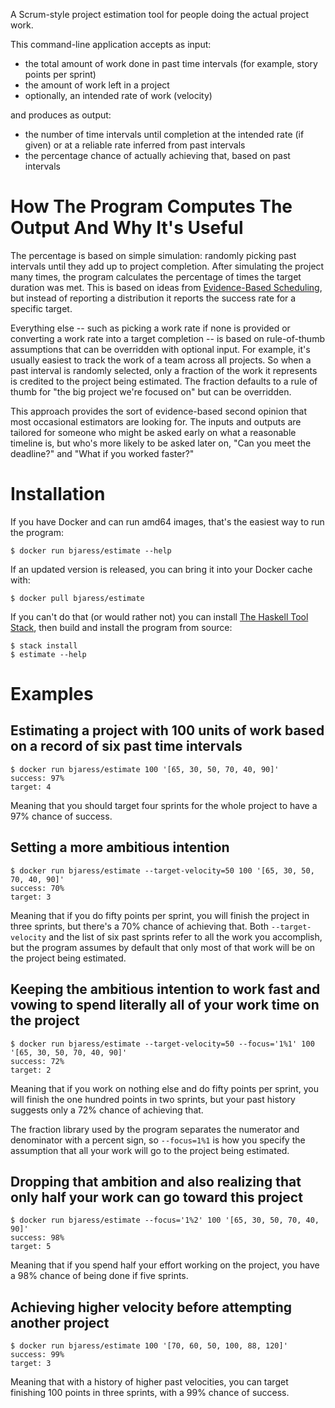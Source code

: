 A Scrum-style project estimation tool for people doing the actual
project work.


This command-line application accepts as input:

*   the total amount of work done in past time intervals (for example,
    story points per sprint)
*   the amount of work left in a project
*   optionally, an intended rate of work (velocity)

and produces as output:

*   the number of time intervals until completion at the intended rate
    (if given) or at a reliable rate inferred from past intervals
*   the percentage chance of actually achieving that, based on past
    intervals


# How The Program Computes The Output And Why It's Useful

The percentage is based on simple simulation: randomly picking past
intervals until they add up to project completion.  After simulating the
project many times, the program calculates the percentage of times the
target duration was met.  This is based on ideas from [Evidence-Based
Scheduling][], but instead of reporting a distribution it reports the
success rate for a specific target.

[Evidence-Based Scheduling]: https://en.wikipedia.org/wiki/Evidence-based_Scheduling

Everything else -- such as picking a work rate if none is provided or
converting a work rate into a target completion -- is based on
rule-of-thumb assumptions that can be overridden with optional input.
For example, it's usually easiest to track the work of a team across all
projects.  So when a past interval is randomly selected, only a fraction
of the work it represents is credited to the project being estimated.
The fraction defaults to a rule of thumb for "the big project we're
focused on" but can be overridden.

This approach provides the sort of evidence-based second opinion that
most occasional estimators are looking for.  The inputs and outputs are
tailored for someone who might be asked early on what a reasonable
timeline is, but who's more likely to be asked later on, "Can you meet
the deadline?" and "What if you worked faster?"


# Installation

If you have Docker and can run amd64 images, that's the easiest way to
run the program:

    $ docker run bjaress/estimate --help

If an updated version is released, you can bring it into your Docker
cache with:

    $ docker pull bjaress/estimate


If you can't do that (or would rather not) you can install [The Haskell
Tool Stack][], then build and install the program from source:

    $ stack install
    $ estimate --help

[install Docker]: https://www.docker.com/get-started
[The Haskell Tool Stack]: https://docs.haskellstack.org/en/stable/README/#how-to-install


# Examples

## Estimating a project with 100 units of work based on a record of six past time intervals

    $ docker run bjaress/estimate 100 '[65, 30, 50, 70, 40, 90]'
    success: 97%
    target: 4

Meaning that you should target four sprints for the whole project to
have a 97% chance of success.


## Setting a more ambitious intention

    $ docker run bjaress/estimate --target-velocity=50 100 '[65, 30, 50, 70, 40, 90]'
    success: 70%
    target: 3

Meaning that if you do fifty points per sprint, you will finish the
project in three sprints, but there's a 70% chance of achieving that.
Both `--target-velocity` and the list of six past sprints refer to all
the work you accomplish, but the program assumes by default that only
most of that work will be on the project being estimated.


## Keeping the ambitious intention to work fast and vowing to spend literally all of your work time on the project

    $ docker run bjaress/estimate --target-velocity=50 --focus='1%1' 100 '[65, 30, 50, 70, 40, 90]'
    success: 72%
    target: 2

Meaning that if you work on nothing else and do fifty points per sprint,
you will finish the one hundred points in two sprints, but your past
history suggests only a 72% chance of achieving that.

The fraction library used by the program separates the numerator and
denominator with a percent sign, so `--focus=1%1` is how you specify the
assumption that all your work will go to the project being estimated.


## Dropping that ambition and also realizing that only half your work can go toward this project

    $ docker run bjaress/estimate --focus='1%2' 100 '[65, 30, 50, 70, 40, 90]'
    success: 98%
    target: 5

Meaning that if you spend half your effort working on the project, you
have a 98% chance of being done if five sprints.


## Achieving higher velocity before attempting another project

    $ docker run bjaress/estimate 100 '[70, 60, 50, 100, 88, 120]'
    success: 99%
    target: 3

Meaning that with a history of higher past velocities, you can target
finishing 100 points in three sprints, with a 99% chance of success.

